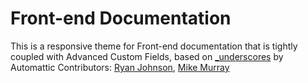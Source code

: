 # Front-end Documentation
This is a responsive theme for Front-end documentation that is tightly coupled with Advanced Custom Fields, based on [_underscores](http://underscores.me) by Automattic
Contributors: [Ryan Johnson](mailto:ryan.johnson@mathworks.com), [Mike Murray](mailto:mike.murray@mathworks.com)
